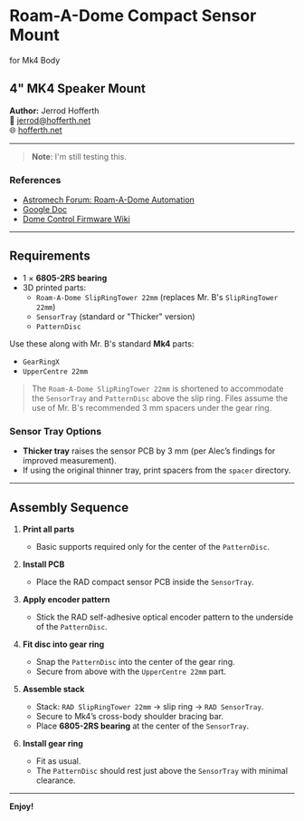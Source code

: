 # Roam-A-Dome Compact Sensor Mount  
for Mk4 Body

## 4" MK4 Speaker Mount  
**Author:** Jerrod Hofferth  
📧 [jerrod@hofferth.net](mailto:jerrod@hofferth.net)  
🌐 [hofferth.net](https://www.hofferth.net/)

---

> **Note**: I'm still testing this.

### References
- [Astromech Forum: Roam-A-Dome Automation](https://astromech.net/forums/showthread.php?43644-Roam-A-Dome-Automation)  
- [Google Doc](https://docs.google.com/document/d/1RRb7uqHFNHw3cPLcNGx8oO4SJ0BW1ip9OcQjl9KbA9M)  
- [Dome Control Firmware Wiki](https://github.com/reeltwo/DomeControlFirmware/wiki/)

---

## Requirements
- 1 × **6805-2RS bearing**
- 3D printed parts:
  - `Roam-A-Dome SlipRingTower 22mm` (replaces Mr. B's `SlipRingTower 22mm`)
  - `SensorTray` (standard or "Thicker" version)
  - `PatternDisc`

Use these along with Mr. B's standard **Mk4** parts:
- `GearRingX`
- `UpperCentre 22mm`

> The `Roam-A-Dome SlipRingTower 22mm` is shortened to accommodate the `SensorTray` and `PatternDisc` above the slip ring. Files assume the use of Mr. B's recommended 3 mm spacers under the gear ring.

### Sensor Tray Options
- **Thicker tray** raises the sensor PCB by 3 mm (per Alec’s findings for improved measurement).  
- If using the original thinner tray, print spacers from the `spacer` directory.

---

## Assembly Sequence

1. **Print all parts**  
   - Basic supports required only for the center of the `PatternDisc`.

2. **Install PCB**  
   - Place the RAD compact sensor PCB inside the `SensorTray`.

3. **Apply encoder pattern**  
   - Stick the RAD self-adhesive optical encoder pattern to the underside of the `PatternDisc`.

4. **Fit disc into gear ring**  
   - Snap the `PatternDisc` into the center of the gear ring.  
   - Secure from above with the `UpperCentre 22mm` part.

5. **Assemble stack**  
   - Stack: `RAD SlipRingTower 22mm` → slip ring → `RAD SensorTray`.  
   - Secure to Mk4’s cross-body shoulder bracing bar.  
   - Place **6805-2RS bearing** at the center of the `SensorTray`.

6. **Install gear ring**  
   - Fit as usual.  
   - The `PatternDisc` should rest just above the `SensorTray` with minimal clearance.

---

**Enjoy!**
